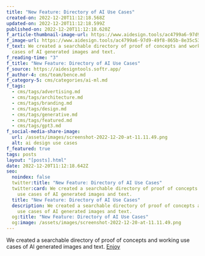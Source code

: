 ```yaml
---
title: "New Feature: Directory of AI Use Cases"
created-on: 2022-12-20T11:12:18.568Z
updated-on: 2022-12-20T11:12:18.599Z
published-on: 2022-12-20T11:12:18.620Z
f_article-thumbnail-image-url: https://www.aidesign.tools/ac4799a6-97d9-49f8-865b-8e35c5353165
f_image-url: https://www.aidesign.tools/ac4799a6-97d9-49f8-865b-8e35c5353165
f_text: We created a searchable directory of proof of concepts and working use
  cases of AI generated images and text.
f_reading-time: "3"
f_title: "New Feature: Directory of AI Use Cases"
f_source: https://aidesigntools.softr.app/
f_author-4: cms/team/bence.md
f_category-5: cms/categories/ai-ml.md
f_tags:
  - cms/tags/advertising.md
  - cms/tags/architecture.md
  - cms/tags/branding.md
  - cms/tags/design.md
  - cms/tags/generative.md
  - cms/tags/featured.md
  - cms/tags/gpt3.md
f_social-media-share-image:
  url: /assets/images/screenshot-2022-12-20-at-11.11.49.png
  alt: ai design use cases
f_featured: true
tags: posts
layout: "[posts].html"
date: 2022-12-20T11:12:18.642Z
seo:
  noindex: false
  twitter:title: "New Feature: Directory of AI Use Cases"
  twitter:card: We created a searchable directory of proof of concepts and working
    use cases of AI generated images and text.
  title: "New Feature: Directory of AI Use Cases"
  description: We created a searchable directory of proof of concepts and working
    use cases of AI generated images and text.
  og:title: "New Feature: Directory of AI Use Cases"
  og:image: /assets/images/screenshot-2022-12-20-at-11.11.49.png
---
```

We created a searchable directory of proof of concepts and working use cases of AI generated images and text. [Enjoy](https://aidesigntools.softr.app)